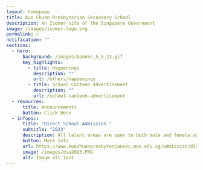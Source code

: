 ```yaml
---
layout: homepage
title: Kuo Chuan Presbyterian Secondary School
description: An Isomer site of the Singapore Government
image: /images/isomer-logo.svg
permalink: /
notification: ""
sections:
  - hero:
      background: /images/banner_5_5_23.gif
      key_highlights:
        - title: Happenings
          description: ""
          url: /others/happenings
        - title: School Canteen Advertisement
          description: ""
          url: /school-canteen-advertisement
  - resources:
      title: Announcements
      button: Click Here
  - infopic:
      title: "Direct School Admission "
      subtitle: "2023"
      description: All talent areas are open to both male and female applicants.
      button: More Info
      url: https://www.kuochuanpresbyteriansec.moe.edu.sg/admission/direct-school-admission/
      image: /images/dsa2023.PNG
      alt: Image alt text
---
```

